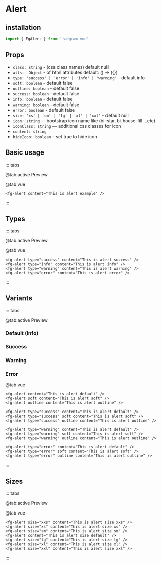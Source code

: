 <script setup lang="ts">
    const sizes = ['xxs', 'xs', 'sm', 'default', 'lg', 'xl', 'xxl'];
</script>

# Alert

## installation

```ts
import { FgAlert } from 'fadgram-vue'
```

## Props

- `class: string` - (css class names) default null
- `atts:  Object` - of html attributes default: () => ({})
- `type: 'success' | 'error' | 'info' | 'warning'` - default info
- `soft: boolean` - default false
- `outline: boolean` - default false
- `success: boolean` - default false
- `info: boolean` - default false
- `warning: boolean` - default false
- `error: boolean` - default false
- `size: 'xs' | 'sm' | 'lg' | 'xl' | 'xxl'` - default null
- `icon: string` — bootstrap icon name like (bi-star, bi-house-fill ...etc)
- `iconClass: string` — additional css classes for icon
- `content: string`
- `hideIcon: boolean` - set true to hide icon

## Basic usage

::: tabs

@tab:active Preview

<fg-alert content="This is alert example"/>

@tab vue

```vue
<fg-alert content="This is alert example" />
```

:::

## Types

::: tabs

@tab:active Preview

<div class="space-y-2">
<fg-alert type="success" content="This is alert success"/>
<fg-alert type="info" content="This is alert info"/>
<fg-alert type="warning" content="This is alert warning"/>
<fg-alert type="error" content="This is alert error"/>
</div>

@tab vue

```vue
<fg-alert type="success" content="This is alert success" />
<fg-alert type="info" content="This is alert info" />
<fg-alert type="warning" content="This is alert warning" />
<fg-alert type="error" content="This is alert error" />
```

:::

## Variants

::: tabs

@tab:active Preview

<div class="space-y-2">

### Default (info)

<fg-alert content="This is alert default"/>
<fg-alert soft content="This is alert soft"/>
<fg-alert outline content="This is alert outline"/>

### Success

<fg-alert type="success" content="This is alert default"/>
<fg-alert type="success" soft content="This is alert soft"/>
<fg-alert type="success" outline content="This is alert outline"/>

### Warning

<fg-alert type="warning" content="This is alert default"/>
<fg-alert type="warning" soft content="This is alert soft"/>
<fg-alert type="warning" outline content="This is alert outline"/>

### Error

<fg-alert type="error" content="This is alert default"/>
<fg-alert type="error" soft content="This is alert soft"/>
<fg-alert type="error" outline content="This is alert outline"/>
</div>

@tab vue

```vue
<fg-alert content="This is alert default" />
<fg-alert soft content="This is alert soft" />
<fg-alert outline content="This is alert outline" />

<fg-alert type="success" content="This is alert default" />
<fg-alert type="success" soft content="This is alert soft" />
<fg-alert type="success" outline content="This is alert outline" />

<fg-alert type="warning" content="This is alert default" />
<fg-alert type="warning" soft content="This is alert soft" />
<fg-alert type="warning" outline content="This is alert outline" />

<fg-alert type="error" content="This is alert default" />
<fg-alert type="error" soft content="This is alert soft" />
<fg-alert type="error" outline content="This is alert outline" />
```

:::

## Sizes

::: tabs

@tab:active Preview

<div class="space-y-2">
<fg-alert v-for="size in sizes" :size="size" :key="size" :content="`This is alert size ${size}`"/>
</div>

@tab vue

```vue
<fg-alert size="xxs" content="This is alert size xxs" />
<fg-alert size="xs" content="This is alert size xs" />
<fg-alert size="sm" content="This is alert size sm" />
<fg-alert content="This is alert size default" />
<fg-alert size="lg" content="This is alert size lg" />
<fg-alert size="xl" content="This is alert size xl" />
<fg-alert size="xxl" content="This is alert size xxl" />
```

:::
